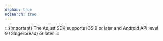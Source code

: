 ```yaml
---
orphan: true
nosearch: true
---
```


:::{important}
The Adjust SDK supports iOS 9 or later and Android API level 9 (Gingerbread) or later.
:::
